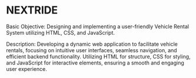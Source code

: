 # NEXTRIDE
Basic Objective: Designing and implementing a user-friendly Vehicle Rental System utilizing HTML, CSS, and JavaScript.

Description: Developing a dynamic web application to facilitate vehicle rentals, focusing on intuitive user interfaces, seamless navigation, and efficient backend functionality. Utilizing HTML for structure, CSS for styling, and JavaScript for interactive elements, ensuring a smooth and engaging user experience.




